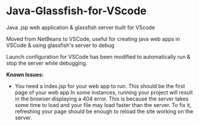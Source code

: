 # Java-Glassfish-for-VScode
Java .jsp web application &amp; glassfish server built for VScode

Moved from NetBeans to VSCode, useful for creating java web apps in VSCode & using glassfish's server to debug

Launch configuration for VSCode has been modified to automatically run & stop the server while debugging.

**Known Issues:**
- You need a index.jsp for your web app to run. This should be the first page of your web app
In some instances, running your project will result in the browser displaying a 404 error. This is because the server takes some time to load and your file may
load faster than the server. To fix it, refreshing your page should be enough to reload the site working on the server.

